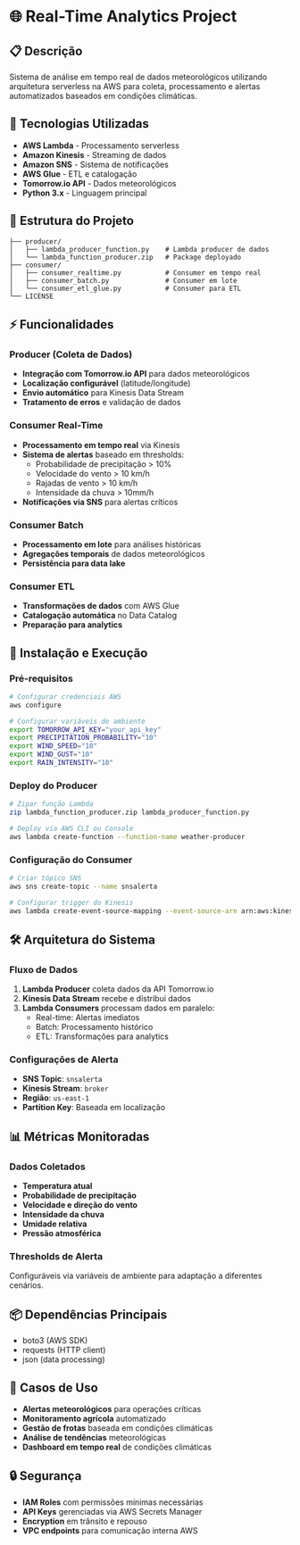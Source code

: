 # 🌐 Real-Time Analytics Project

## 📋 Descrição
Sistema de análise em tempo real de dados meteorológicos utilizando arquitetura serverless na AWS para coleta, processamento e alertas automatizados baseados em condições climáticas.

## 🚀 Tecnologias Utilizadas
- **AWS Lambda** - Processamento serverless
- **Amazon Kinesis** - Streaming de dados
- **Amazon SNS** - Sistema de notificações
- **AWS Glue** - ETL e catalogação
- **Tomorrow.io API** - Dados meteorológicos
- **Python 3.x** - Linguagem principal

## 📁 Estrutura do Projeto
```
├── producer/
│   ├── lambda_producer_function.py    # Lambda producer de dados
│   └── lambda_function_producer.zip   # Package deployado
├── consumer/
│   ├── consumer_realtime.py           # Consumer em tempo real
│   ├── consumer_batch.py              # Consumer em lote
│   └── consumer_etl_glue.py           # Consumer para ETL
└── LICENSE
```

## ⚡ Funcionalidades
### Producer (Coleta de Dados)
- **Integração com Tomorrow.io API** para dados meteorológicos
- **Localização configurável** (latitude/longitude)
- **Envio automático** para Kinesis Data Stream
- **Tratamento de erros** e validação de dados

### Consumer Real-Time
- **Processamento em tempo real** via Kinesis
- **Sistema de alertas** baseado em thresholds:
  - Probabilidade de precipitação > 10%
  - Velocidade do vento > 10 km/h
  - Rajadas de vento > 10 km/h
  - Intensidade da chuva > 10mm/h
- **Notificações via SNS** para alertas críticos

### Consumer Batch
- **Processamento em lote** para análises históricas
- **Agregações temporais** de dados meteorológicos
- **Persistência para data lake**

### Consumer ETL
- **Transformações de dados** com AWS Glue
- **Catalogação automática** no Data Catalog
- **Preparação para analytics**

## 🔧 Instalação e Execução
### Pré-requisitos
```bash
# Configurar credenciais AWS
aws configure

# Configurar variáveis de ambiente
export TOMORROW_API_KEY="your_api_key"
export PRECIPITATION_PROBABILITY="10"
export WIND_SPEED="10"
export WIND_GUST="10"
export RAIN_INTENSITY="10"
```

### Deploy do Producer
```bash
# Zipar função Lambda
zip lambda_function_producer.zip lambda_producer_function.py

# Deploy via AWS CLI ou Console
aws lambda create-function --function-name weather-producer
```

### Configuração do Consumer
```bash
# Criar tópico SNS
aws sns create-topic --name snsalerta

# Configurar trigger do Kinesis
aws lambda create-event-source-mapping --event-source-arn arn:aws:kinesis:region:account:stream/broker
```

## 🛠️ Arquitetura do Sistema
### Fluxo de Dados
1. **Lambda Producer** coleta dados da API Tomorrow.io
2. **Kinesis Data Stream** recebe e distribui dados
3. **Lambda Consumers** processam dados em paralelo:
   - Real-time: Alertas imediatos
   - Batch: Processamento histórico
   - ETL: Transformações para analytics

### Configurações de Alerta
- **SNS Topic**: `snsalerta`
- **Kinesis Stream**: `broker`
- **Região**: `us-east-1`
- **Partition Key**: Baseada em localização

## 📊 Métricas Monitoradas
### Dados Coletados
- **Temperatura atual**
- **Probabilidade de precipitação**
- **Velocidade e direção do vento**
- **Intensidade da chuva**
- **Umidade relativa**
- **Pressão atmosférica**

### Thresholds de Alerta
Configuráveis via variáveis de ambiente para adaptação a diferentes cenários.

## 📦 Dependências Principais
- boto3 (AWS SDK)
- requests (HTTP client)
- json (data processing)

## 🎯 Casos de Uso
- **Alertas meteorológicos** para operações críticas
- **Monitoramento agrícola** automatizado
- **Gestão de frotas** baseada em condições climáticas
- **Análise de tendências** meteorológicas
- **Dashboard em tempo real** de condições climáticas

## 🔒 Segurança
- **IAM Roles** com permissões mínimas necessárias
- **API Keys** gerenciadas via AWS Secrets Manager
- **Encryption** em trânsito e repouso
- **VPC endpoints** para comunicação interna AWS
